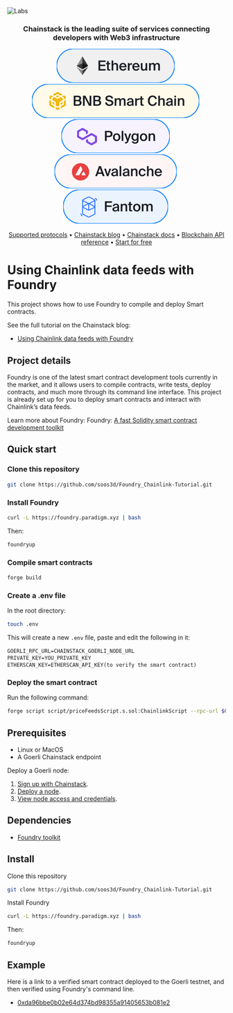 <img width="1200" alt="Labs" src="https://user-images.githubusercontent.com/99700157/213291931-5a822628-5b8a-4768-980d-65f324985d32.png">

<p>
 <h3 align="center">Chainstack is the leading suite of services connecting developers with Web3 infrastructure</h3>
</p>

<p align="center">
  <a target="_blank" href="https://chainstack.com/build-better-with-ethereum/"><img src="https://github.com/soos3d/blockchain-badges/blob/main/protocols_badges/Ethereum.svg" /></a>&nbsp;  
  <a target="_blank" href="https://chainstack.com/build-better-with-bnb-smart-chain/"><img src="https://github.com/soos3d/blockchain-badges/blob/main/protocols_badges/BNB.svg" /></a>&nbsp;
  <a target="_blank" href="https://chainstack.com/build-better-with-polygon/"><img src="https://github.com/soos3d/blockchain-badges/blob/main/protocols_badges/Polygon.svg" /></a>&nbsp;
  <a target="_blank" href="https://chainstack.com/build-better-with-avalanche/"><img src="https://github.com/soos3d/blockchain-badges/blob/main/protocols_badges/Avalanche.svg" /></a>&nbsp;
  <a target="_blank" href="https://chainstack.com/build-better-with-fantom/"><img src="https://github.com/soos3d/blockchain-badges/blob/main/protocols_badges/Fantom.svg" /></a>&nbsp;
</p>

<p align="center">
  <a target="_blank" href="https://chainstack.com/protocols/">Supported protocols</a> •
  <a target="_blank" href="https://chainstack.com/blog/">Chainstack blog</a> •
  <a target="_blank" href="https://docs.chainstack.com/">Chainstack docs</a> •
  <a target="_blank" href="https://docs.chainstack.com/api/">Blockchain API reference</a> •
  <a target="_blank" href="https://console.chainstack.com/user/account/create">Start for free</a>
</p>

# Using Chainlink data feeds with Foundry

This project shows how to use Foundry to compile and deploy Smart contracts. 

See the full tutorial on the Chainstack blog:
* [Using Chainlink data feeds with Foundry](https://chainstack.com/using-chainlink-data-feeds-with-foundry/)

## Project details

Foundry is one of the latest smart contract development tools currently in the market, and it allows users to compile contracts, write tests, deploy contracts, and much more through its command line interface. This project is already set up for you to deploy smart contracts and interact with Chainlink’s data feeds.

Learn more about Foundry: Foundry: [A fast Solidity smart contract development toolkit](https://chainstack.com/foundry-a-fast-solidity-contract-development-toolkit/)

## Quick start

### Clone this repository

```sh
git clone https://github.com/soos3d/Foundry_Chainlink-Tutorial.git
```

### Install Foundry

```sh
curl -L https://foundry.paradigm.xyz | bash
```

Then:

```sh
foundryup
```

### Compile smart contracts

```sh
forge build
```

### Create a .env file

In the root directory:

```sh
touch .env
```

This will create a new `.env` file, paste and edit the following in it:

```env
GOERLI_RPC_URL=CHAINSTACK_GOERLI_NODE_URL
PRIVATE_KEY=YOU_PRIVATE_KEY
ETHERSCAN_KEY=ETHERSCAN_API_KEY(to verify the smart contract)
```

### Deploy the smart contract

Run the following command:

```sh
forge script script/priceFeedsScript.s.sol:ChainlinkScript --rpc-url $GOERLI_RPC_URL  --private-key $PRIVATE_KEY --broadcast --verify --etherscan-api-key $ETHERSCAN_KEY -vvvv
```

## Prerequisites

* Linux or MacOS
* A Goerli Chainstack endpoint

Deploy a Goerli node:
1. [Sign up with Chainstack](https://console.chainstack.com/user/account/create).  
1. [Deploy a node](https://docs.chainstack.com/platform/join-a-public-network).  
1. [View node access and credentials](https://docs.chainstack.com/platform/view-node-access-and-credentials). 

## Dependencies

* [Foundry toolkit](https://github.com/foundry-rs/foundry)

## Install

Clone this repository

```sh
git clone https://github.com/soos3d/Foundry_Chainlink-Tutorial.git
```

Install Foundry

```sh
curl -L https://foundry.paradigm.xyz | bash
```

Then:

```sh
foundryup
```

## Example

Here is a link to a verified smart contract deployed to the Goerli testnet, and then verified using Foundry's command line.
* [0xda96bbe0b02e64d374bd98355a91405653b081e2](https://goerli.etherscan.io/address/0xda96bbe0b02e64d374bd98355a91405653b081e2)
